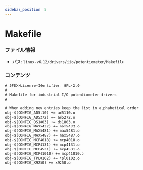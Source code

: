 ```yaml
---
sidebar_position: 5
---
```

# Makefile

### ファイル情報

- パス: `linux-v6.12/drivers/iio/potentiometer/Makefile`

### コンテンツ

```txt
# SPDX-License-Identifier: GPL-2.0
#
# Makefile for industrial I/O potentiometer drivers
#

# When adding new entries keep the list in alphabetical order
obj-$(CONFIG_AD5110) += ad5110.o
obj-$(CONFIG_AD5272) += ad5272.o
obj-$(CONFIG_DS1803) += ds1803.o
obj-$(CONFIG_MAX5432) += max5432.o
obj-$(CONFIG_MAX5481) += max5481.o
obj-$(CONFIG_MAX5487) += max5487.o
obj-$(CONFIG_MCP4018) += mcp4018.o
obj-$(CONFIG_MCP4131) += mcp4131.o
obj-$(CONFIG_MCP4531) += mcp4531.o
obj-$(CONFIG_MCP41010) += mcp41010.o
obj-$(CONFIG_TPL0102) += tpl0102.o
obj-$(CONFIG_X9250) += x9250.o

```
